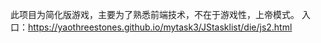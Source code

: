 此项目为简化版游戏，主要为了熟悉前端技术，不在于游戏性，上帝模式。
入口：https://yaothreestones.github.io/mytask3/JStasklist/die/js2.html
